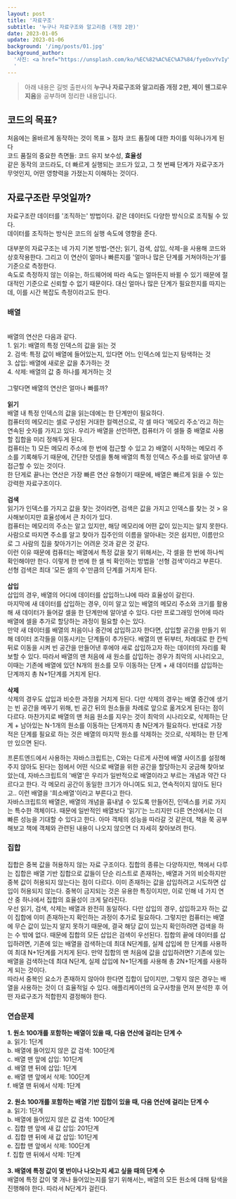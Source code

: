 ```yaml
---
layout: post
title: '자료구조'
subtitle: '누구나 자료구조와 알고리즘 (개정 2판)'
date: 2023-01-05
update: 2023-01-06
background: '/img/posts/01.jpg'
background_author:
  '사진: <a href="https://unsplash.com/ko/%EC%82%AC%EC%A7%84/fyeOxvYvIyY?utm_source=unsplash&utm_medium=referral&utm_content=creditCopyText" target="_blank">Unsplash</a>의 <a href="https://unsplash.com/@purzlbaum?utm_source=unsplash&utm_medium=referral&utm_content=creditCopyText" target="_blank">Claudio Schwarz</a>
  '
---
```


<blockquote class="blockquote">
  아래 내용은 길벗 출판사의
  <strong>누구나 자료구조와 알고리즘 개정 2판, 제이 웬그로우 지음</strong>을
  공부하며 정리한 내용입니다.
</blockquote>

<h2 class="section-heading">코드의 목표?</h2>

<p>
  처음에는 올바르게 동작하는 것이 목표 > 점차 코드 품질에 대한 차이를 익혀나가게 된다 <br>
  코드 품질의 중요한 측면들: 코드 유지 보수성, <strong>효율성</strong><br>
  같은 동작의 코드라도, 더 빠르게 실행되는 코드가 있고, 그 첫 번째 단계가 자료구조가 무엇인지, 어떤 영향력을 가졌는지 이해하는 것이다.
</p>

<h2 class="section-heading">자료구조란 무엇일까?</h2>

<p>
  자료구조란 데이터를 '조직하는' 방법이다. 같은 데이터도 다양한 방식으로 조직될 수 있다.<br>
  데이터를 조직하는 방식은 코드의 실행 속도에 영향을 준다.<br>
</p>

<p>
  대부분의 자료구조는 네 가지 기본 방법-연산; 읽기, 검색, 삽입, 삭제-을 사용해 코드와 상호작용한다. 그리고 이 연산이 얼마나 빠른지를 '얼마나 많은 단계를 거쳐야하는가'를 기준으로 측정한다.<br>
  속도로 측정하지 않는 이유는, 하드웨어에 따라 속도는 얼마든지 바뀔 수 있기 때문에 절대적인 기준으로 신뢰할 수 없기 때문이다. 대신 얼마나 많은 단계가 필요한지를 따지는데, 이를 시간 복잡도 측정이라고도 한다.<br>
</p>

<h3>배열</h3>

<br>
  배열의 연산은 다음과 같다.<br>
  1. 읽기: 배열의 특정 인덱스의 값을 읽는 것<br>
  2. 검색: 특정 값이 배열에 들어있는지, 있다면 어느 인덱스에 있는지 탐색하는 것<br>
  3. 삽입: 배열에 새로운 값을 추가하는 것<br>
  4. 삭제: 배열의 값 중 하나를 제거하는 것<br>
  <br>
  그렇다면 배열의 연산은 얼마나 빠를까?<br>
  <br>
  <strong>읽기</strong><br>
  배열 내 특정 인덱스의 값을 읽는데에는 한 단계만이 필요하다.<br>
  컴퓨터의 메모리는 셀로 구성된 거대한 컬렉션으로, 각 셀 마다 '메모리 주소'라고 하는 연속된 숫자를 가지고 있다. 우리가 배열을 선언하면, 컴퓨터가 이 셀들 중 배열로 사용할 집합을 미리 정해두게 된다.<br>
  컴퓨터는 1) 모든 메모리 주소에 한 번에 접근할 수 있고 2) 배열이 시작하는 메모리 주소를 기록해두기 때문에, 간단한 덧셈을 통해 배열의 특정 인덱스 주소를 바로 알아낸 후 접근할 수 있는 것이다.<br>
  한 단게로 끝나는 연산은 가장 빠른 연산 유형이기 때문에, 배열은 빠르게 읽을 수 있는 강력한 자료구조이다.<br>
  <br>
  <strong>검색</strong><br>
  읽기가 인덱스를 가지고 값을 찾는 것이라면, 검색은 값을 가지고 인덱스를 찾는 것 > 유사해보이지만 효율성에서 큰 차이가 있다.<br>
  컴퓨터는 메모리의 주소는 알고 있지만, 해당 메모리에 어떤 값이 있는지는 알지 못한다. 사람으로 따지면 주소를 알고 찾아가 집주인의 이름을 알아내는 것은 쉽지만, 이름만으로 그 사람의 집을 찾아가기는 어려운 것과 같은 것 같다.<br>
  이런 이유 때문에 컴퓨터는 배열에서 특정 값을 찾기 위해서는, 각 셀을 한 번에 하나씩 확인해야만 한다. 이렇게 한 번에 한 셀 씩 확인하는 방법을 '선형 검색'이라고 부른다. 선형 검색은 최대 '모든 셀의 수'만큼의 단계를 거치게 된다.</br>
  <br>
  <strong>삽입</strong><br>
  삽입의 경우, 배열의 어디에 데이터를 삽입하느냐에 따라 효율성이 갈린다.<br>
  마지막에 새 데이터를 삽입하는 경우, 이미 알고 있는 배열의 메모리 주소와 크기를 활용해 새 데이터가 들어갈 셀을 한 단계만에 알아낼 수 있다. 다만 프로그래밍 언어에 따라 배열에 셀을 추가로 할당하는 과정이 필요할 수는 있다.<br>
  만약 새 데이터를 배열의 처음이나 중간에 삽입하고자 한다면, 삽입할 공간을 만들기 위해 데이터 조각들을 이동시키는 단계들이 추가된다. 배열의 맨 뒤부터, 차례대로 한 칸씩 뒤로 이동을 시켜 빈 공간을 만들어낸 후에야 새로 삽입하고자 하는 데이터의 자리를 확보할 수 있다. 따라서 배열의 맨 처음에 새 원소를 삽입하는 경우가 최악의 시나리오고, 이때는 기존에 배열에 있던 N개의 원소를 모두 이동하는 단계 + 새 데이터를 삽입하는 단계까지 총 N+1단계를 거치게 된다.<br>
  <br>
  <strong>삭제</strong><br>
  삭제의 경우도 삽입과 비슷한 과정을 거치게 된다. 다만 삭제의 경우는 배열 중간에 생기는 빈 공간을 메꾸기 위해, 빈 공간 뒤의 원소들을 차례로 앞으로 옮겨오게 된다는 점이 다르다. 마찬가지로 배열의 맨 처음 원소를 지우는 것이 최악의 시나리오로, 삭제하는 단계 + 남아있는 N-1개의 원소를 이동하는 단계까지 총 N단계가 필요하다. 반대로 가장 적은 단계를 필요로 하는 것은 배열의 마지막 원소를 삭제하는 것으로, 삭제하는 한 단계만 있으면 된다.<br>
</p>

<p class="comment">
  프론트엔드에서 사용하는 자바스크립트는, C와는 다르게 사전에 배열 사이즈를 설정해주지 않아도 된다는 점에서 어떤 식으로 배열을 위한 공간을 할당하는지 궁금해 찾아보았는데, 자바스크립트의 '배열'은 우리가 일반적으로 배열이라고 부르는 개념과 약간 다르다고 한다. 각 메모리 공간이 동일한 크기가 아니여도 되고, 연속적이지 않아도 된다고.. 이런 배열을 '희소배열'이라고 부른다고 한다.<br>
  자바스크립트의 배열은, 배열의 개념을 흉내낼 수 있도록 만들어진, 인덱스를 키로 가지는 특수한 객체이다. 때문에 일반적인 배열보다 '읽기'는 느리지만 다른 연산에서는 더 빠른 성능을 기대할 수 있다고 한다. 아마 객체의 성능을 따라갈 것 같은데, 책을 쭉 공부해보고 책에 객체와 관련된 내용이 나오지 않으면 더 자세히 찾아보려 한다.
</p>

<h3>집합</h3>

<p>
  집합은 중복 값을 허용하지 않는 자료 구조이다. 집합의 종류는 다양하지만, 책에서 다루는 집합은 배열 기반 집합으로 값들이 단순 리스트로 존재하는, 배열과 거의 비슷하지만 중복 값이 허용되지 않는다는 점이 다르다. 이미 존재하는 값을 삽입하려고 시도하면 삽입이 허용되지 않는다. 중복이 금지되는 것은 유용한 특징이지만, 이로 인해 네 가지 연산 중 하나에서 집합의 효율성이 크게 달라진다.<br>
  우선 읽기, 검색, 삭제는 배열과 완전히 동일하다. 다만 삽입의 경우, 삽입하고자 하는 값이 집합에 이미 존재하는지 확인하는 과정이 추가로 필요하다. 그렇지만 컴퓨터는 배열에 무슨 값이 있는지 알지 못하기 때문에, 결국 해당 값이 있는지 확인하려면 검색을 하는 수 밖에 없다. 때문에 집합의 모든 삽입은 검색이 우선된다. 집합의 끝에 데이터를 삽입하려면, 기존에 있는 배열을 검색하는데 최대 N단계를, 실제 삽입에 한 단계를 사용하여 최대 N+1단계를 거치게 된다. 만약 집합의 맨 처음에 값을 삽입하려면? 기존에 있는 배열을 검색하는데 최대 N단계, 실제 삽입에 N+1단계를 사용해 총 2N+1단계를 사용하게 되는 것이다.<br>
  따라서 중복인 요소가 존재하지 않아야 한다면 집합이 답이지만, 그렇지 않은 경우는 배열을 사용하는 것이 더 효율적일 수 있다. 애플리케이션의 요구사항을 먼저 분석한 후 어떤 자료구조가 적합한지 결정해야 한다.<br>
</p>

<h3>연습문제</h3>

<p>
  <strong>1. 원소 100개를 포함하는 배열이 있을 때, 다음 연산에 걸리는 단계 수</strong><br>
  a. 읽기: 1단계<br>
  b. 배열에 들어있지 않은 값 검색: 100단계<br>
  c. 배열 맨 앞에 삽입: 101단계<br>
  d. 배열 맨 뒤에 삽입: 1단계<br>
  e. 배열 맨 앞에서 삭제: 100단계<br>
  f. 배열 맨 뒤에서 삭제: 1단계<br>
  <br>
  <strong>2. 원소 100개를 포함하는 배열 기반 집합이 있을 때, 다음 연산에 걸리는 단계 수</strong><br>
  a. 읽기: 1단계<br>
  b. 배열에 들어있지 않은 값 검색: 100단계<br>
  c. 집합 맨 앞에 새 값 삽입: 201단계<br>
  d. 집합 맨 뒤에 새 값 삽입: 101단계<br>
  e. 집합 맨 앞에서 삭제: 100단계<br>
  f. 집합 맨 뒤에서 삭제: 1단계<br>
  <br>
  <strong>3. 배열에 특정 값이 몇 번이나 나오는지 세고 싶을 때의 단계 수</strong><br>
  배열에 특정 값이 몇 개나 들어있는지를 알기 위해서는, 배열의 모든 원소에 대해 탐색을 진행해야 한다. 따라서 N단계가 걸린다.<br>
</p>
